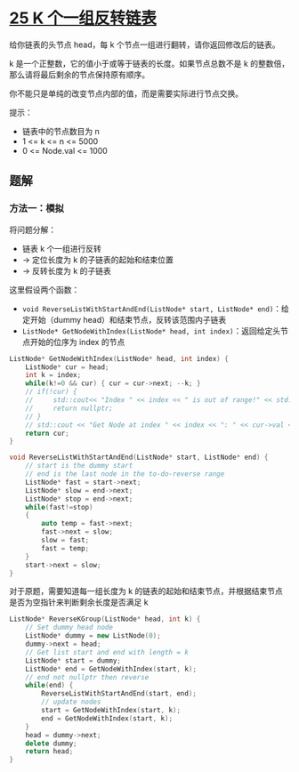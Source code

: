 
# [25 K 个一组反转链表](https://leetcode.cn/problems/reverse-nodes-in-k-group/description/?envType=study-plan-v2&envId=top-100-liked)

给你链表的头节点 head，每 k 个节点一组进行翻转，请你返回修改后的链表。

k 是一个正整数，它的值小于或等于链表的长度。如果节点总数不是 k 的整数倍，那么请将最后剩余的节点保持原有顺序。

你不能只是单纯的改变节点内部的值，而是需要实际进行节点交换。

提示：
- 链表中的节点数目为 n
- 1 <= k <= n <= 5000
- 0 <= Node.val <= 1000

## 题解

### 方法一：模拟

将问题分解：
- 链表 k 个一组进行反转 
- -> 定位长度为 k 的子链表的起始和结束位置
- -> 反转长度为 k 的子链表

这里假设两个函数：
- `void ReverseListWithStartAndEnd(ListNode* start, ListNode* end)`：给定开始（dummy head）和结束节点，反转该范围内子链表
- `ListNode* GetNodeWithIndex(ListNode* head, int index)`：返回给定头节点开始的位序为 index 的节点

```cpp
ListNode* GetNodeWithIndex(ListNode* head, int index) {
    ListNode* cur = head;
    int k = index;
    while(k!=0 && cur) { cur = cur->next; --k; }
    // if(!cur) { 
    //     std::cout<< "Index " << index << " is out of range!" << std::endl; 
    //     return nullptr; 
    // }
    // std::cout << "Get Node at index " << index << ": " << cur->val << std::endl;
    return cur;
}

void ReverseListWithStartAndEnd(ListNode* start, ListNode* end) {
    // start is the dummy start
    // end is the last node in the to-do-reverse range
    ListNode* fast = start->next;
    ListNode* slow = end->next;
    ListNode* stop = end->next;
    while(fast!=stop)
    {
        auto temp = fast->next;
        fast->next = slow;
        slow = fast;
        fast = temp;
    }
    start->next = slow;
}
```

对于原题，需要知道每一组长度为 k 的链表的起始和结束节点，并根据结束节点是否为空指针来判断剩余长度是否满足 k

```cpp
ListNode* ReverseKGroup(ListNode* head, int k) {
    // Set dummy head node
    ListNode* dummy = new ListNode(0);
    dummy->next = head;
    // Get list start and end with length = k
    ListNode* start = dummy;
    ListNode* end = GetNodeWithIndex(start, k);
    // end not nullptr then reverse
    while(end) {
        ReverseListWithStartAndEnd(start, end);
        // update nodes
        start = GetNodeWithIndex(start, k);
        end = GetNodeWithIndex(start, k);
    }
    head = dummy->next;
    delete dummy;
    return head;
}
```




